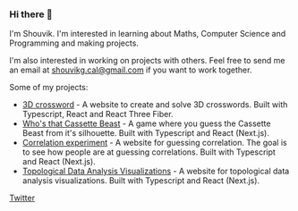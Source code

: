 

### Hi there 👋
I'm Shouvik. I'm interested in learning about Maths, Computer Science and Programming and making projects.

I'm also interested in working on projects with others. Feel free to send me an email at shouvikg.cal@gmail.com if you want to work together.

Some of my projects:
- [3D crossword](https://github.com/ShouvikGhosh2048/3d-crossword) - A website to create and solve 3D crosswords. Built with Typescript, React and React Three Fiber.
- [Who's that Cassette Beast](https://github.com/ShouvikGhosh2048/whos-that-cassette-beast) - A game where you guess the Cassette Beast from it's silhouette. Built with Typescript and React (Next.js).
- [Correlation experiment](https://github.com/ShouvikGhosh2048/correlation-experiment) - A website for guessing correlation. The goal is to see how people are at guessing correlations. Built with Typescript and React (Next.js).
- [Topological Data Analysis Visualizations](https://github.com/ShouvikGhosh2048/topological-data-analysis-visualizations) - A website for topological data analysis visualizations. Built with Typescript and React (Next.js).

[Twitter](https://twitter.com/sghosh2048)

